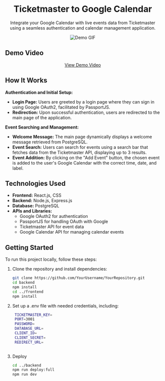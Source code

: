 <h1 align="center">Ticketmaster to Google Calendar</h1>

<p align="center">
  Integrate your Google Calendar with live events data from Ticketmaster using a seamless authentication and calendar management application.
</p>

<p align="center">
  <img src="https://github.com/IanTsai1/Ticketmaster-To-Google-Calendar/assets/113395187/57451670-e15b-4dd8-a0ac-6b64b971b2d3" alt="Demo GIF">
</p>

## Demo Video
<p align="center">
  <a href="https://youtu.be/1crxym-nfXM?si=RgRm5Bpl7NWhiNZi">View Demo Video</a>
</p>

## How It Works

**Authentication and Initial Setup:**
- **Login Page:** Users are greeted by a login page where they can sign in using Google OAuth2, facilitated by PassportJS.
- **Redirection:** Upon successful authentication, users are redirected to the main page of the application.

**Event Searching and Management:**
- **Welcome Message:** The main page dynamically displays a welcome message retrieved from PostgreSQL.
- **Event Search:** Users can search for events using a search bar that fetches data from the Ticketmaster API, displaying up to 3 results.
- **Event Addition:** By clicking on the "Add Event" button, the chosen event is added to the user's Google Calendar with the correct time, date, and label.

## Technologies Used

- **Frontend:** React.js, CSS
- **Backend:** Node.js, Express.js
- **Database:** PostgreSQL
- **APIs and Libraries:**
  - Google OAuth2 for authentication
  - PassportJS for handling OAuth with Google
  - Ticketmaster API for event data
  - Google Calendar API for managing calendar events

## Getting Started

To run this project locally, follow these steps:

1. Clone the repository and install dependencies:
   ```bash
   git clone https://github.com/YourUsername/YourRepository.git
   cd backend
   npm install
   cd ../frontend
   npm install
   ```
   

2. Set up a .env file with needed credentials, including:
    ```bash
     TICKETMASTER_KEY= 
     PORT=3001
     PASSWORD=
     DATABASE_URL=
     CLIENT_ID=
     CLIENT_SECRET=
     REDIRECT_URL=
  
    ```
3. Deploy
   ```bash
   cd ../backend
   npm run deploy:full
   npm run dev


